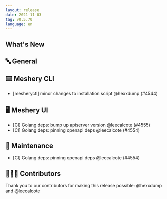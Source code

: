 ```yaml
---
layout: release
date: 2021-11-03
tag: v0.5.70
language: en
---
```


## What's New
## 🔤 General
## ⌨️ Meshery CLI

- [mesheryctl] minor changes to installation script @hexxdump (#4544)

## 🖥 Meshery UI

- [CI] Golang deps: bump up apiserver version @leecalcote (#4555)
- [CI] Golang deps: pinning openapi deps @leecalcote (#4554)

## 🧰 Maintenance

- [CI] Golang deps: pinning openapi deps @leecalcote (#4554)

## 👨🏽‍💻 Contributors

Thank you to our contributors for making this release possible:
@hexxdump and @leecalcote
